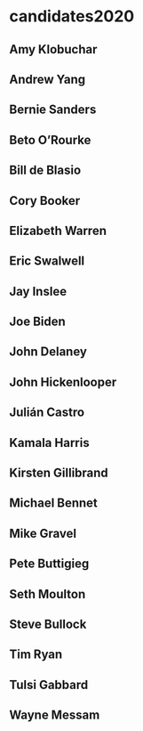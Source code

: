 # candidates2020

## Amy Klobuchar
## Andrew Yang
## Bernie Sanders
## Beto O’Rourke
## Bill de Blasio
## Cory Booker
## Elizabeth Warren
## Eric Swalwell
## Jay Inslee
## Joe Biden
## John Delaney
## John Hickenlooper
## Julián Castro
## Kamala Harris
## Kirsten Gillibrand
## Michael Bennet
## Mike Gravel
## Pete Buttigieg
## Seth Moulton
## Steve Bullock
## Tim Ryan
## Tulsi Gabbard
## Wayne Messam